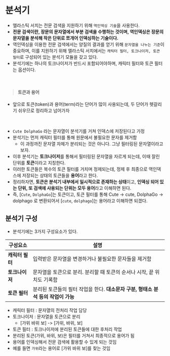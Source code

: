 # 분석기

- 엘라스틱 서치는 전문 검색을 지원하기 위해 `역인덱싱 기술`을 사용한다.
- **전문 검색이란, 장문의 문자열에서 부분 검색을 수행하는 것이며, 역인덱싱은 장문의 문자열을 분석해 작은 단위로 쪼개어 인덱싱하는 기술이다.**
- 역인덱싱을 이용한 전문 검색에서는 양질의 결과를 얻기 위해 `문자열을 나누는 기준`이 중요하며, 이를 지원하기 위해 엘라스틱 서치에서는 `캐릭터 필터, 토크나이저, 토큰 필터`로 구성되어 있는 분석기 모듈을 갖고 있다.
- 분석기에는 하나의 토크나이저가 반드시 포함되어야하며, 캐릭터 필터와 토큰 필터는 옵션이다.

<br/>


> #### 토큰과 용어
- 앞으로 토큰(token)과 용어(term)라는 단어가 많이 사용되는데, 두 단어가 헷갈리기 쉬우므로 정리하고 넘어가자

<br/>

- `Cute DolphaGo` 라는 문자열이 분석기를 거쳐 인덱스에 저장된다고 가정
- 분석기는 먼저 캐릭터 필터를 통해 원문에서 불필요한 문자를 제거함
  - 이 과정까진 문자열 자체가 분리되는 것은 아니다. 그냥 필터링된 문자열이라고 보자.
- 이후 분석기는 **토크나이저**를 통해서 필터링된 문자열을 자르게 되는데, 이때 잘린 단위를 **토큰**이라고 지칭한다.
- 이러한 토큰들은 복수의 토큰 필터를 거치며 정제되는데, 정제 후 최종으로 역인덱스에 저장되는 상태의 토큰들을 **용어**라고 한다.
- 정리하자면, **토큰은 분석기 내부에서 일시적으로 존재하는 상태**이고, **인덱싱 되어 있는 단위, 또 검색에 사용되는 단위는 모두 용어**라고 이해하면 된다.
- 즉, [`Cute`, `DolphaGo`]는 토큰이고, 토큰 필터를 통해 Cute -> cute, DolphaGo -> dolphago 로 변환되어서 [`cute`, `dolphago`]는 용어라고 이해하면 되겠다.

## 분석기 구성

- 분석기에는 3가지 구성요소가 있다.

| 구성요소        | 설명                                                                              |
| --------------- | --------------------------------------------------------------------------------- |
| **캐릭터 필터** | 입력받은 문자열을 변경하거나 불필요한 문자들을 제거함                             |
| **토크나이저**  | 문자열을 토큰으로 분리. 분리할 때 토큰의 순서나 시작, 끝 위치도 기록함            |
| **토큰 필터**   | 분리된 토큰들의 필터 작업을 한다. **대소문자 구분, 형태소 분석 등의 작업이 가능** |

- 캐릭터 필터 : 문자열의 전처리 작업 담당
- 토크나이저 : 문자열을 토큰으로 분리
  - [가위 바위 보] -> [가위, 바위, 보]
- 토큰 필터 : 토크나이저에 분리된 토큰들에 대한 후처리 작업
- 분리된 토큰(가위, 바위, 보)은 필터를 거쳐서 최종적으로 용어가 됨
- 용어를 인덱싱해서 전문 검색에 활용할 수 있게 되는 것임
- 예를 들면 `가위`라는 용어로 [가위 바위 보]를 찾는 것임


